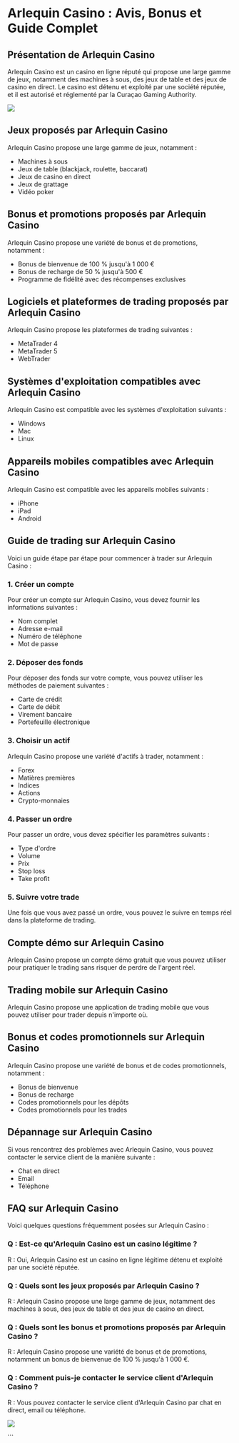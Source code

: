 # Arlequin Casino : Avis, Bonus et Guide Complet

## Présentation de Arlequin Casino

Arlequin Casino est un casino en ligne réputé qui propose une large
gamme de jeux, notamment des machines à sous, des jeux de table et des
jeux de casino en direct. Le casino est détenu et exploité par une
société réputée, et il est autorisé et réglementé par la Curaçao Gaming
Authority.

[![](https://i.imgur.com/JJwkDm3.png)](https://traff.sbs/frcas)

## Jeux proposés par Arlequin Casino

Arlequin Casino propose une large gamme de jeux, notamment :

-   Machines à sous
-   Jeux de table (blackjack, roulette, baccarat)
-   Jeux de casino en direct
-   Jeux de grattage
-   Vidéo poker

## Bonus et promotions proposés par Arlequin Casino

Arlequin Casino propose une variété de bonus et de promotions, notamment
:

-   Bonus de bienvenue de 100 % jusqu\'à 1 000 €
-   Bonus de recharge de 50 % jusqu\'à 500 €
-   Programme de fidélité avec des récompenses exclusives

## Logiciels et plateformes de trading proposés par Arlequin Casino

Arlequin Casino propose les plateformes de trading suivantes :

-   MetaTrader 4
-   MetaTrader 5
-   WebTrader

## Systèmes d\'exploitation compatibles avec Arlequin Casino

Arlequin Casino est compatible avec les systèmes d\'exploitation
suivants :

-   Windows
-   Mac
-   Linux

## Appareils mobiles compatibles avec Arlequin Casino

Arlequin Casino est compatible avec les appareils mobiles suivants :

-   iPhone
-   iPad
-   Android

## Guide de trading sur Arlequin Casino

Voici un guide étape par étape pour commencer à trader sur Arlequin
Casino :

### 1. Créer un compte

Pour créer un compte sur Arlequin Casino, vous devez fournir les
informations suivantes :

-   Nom complet
-   Adresse e-mail
-   Numéro de téléphone
-   Mot de passe

### 2. Déposer des fonds

Pour déposer des fonds sur votre compte, vous pouvez utiliser les
méthodes de paiement suivantes :

-   Carte de crédit
-   Carte de débit
-   Virement bancaire
-   Portefeuille électronique

### 3. Choisir un actif

Arlequin Casino propose une variété d\'actifs à trader, notamment :

-   Forex
-   Matières premières
-   Indices
-   Actions
-   Crypto-monnaies

### 4. Passer un ordre

Pour passer un ordre, vous devez spécifier les paramètres suivants :

-   Type d\'ordre
-   Volume
-   Prix
-   Stop loss
-   Take profit

### 5. Suivre votre trade

Une fois que vous avez passé un ordre, vous pouvez le suivre en temps
réel dans la plateforme de trading.

## Compte démo sur Arlequin Casino

Arlequin Casino propose un compte démo gratuit que vous pouvez utiliser
pour pratiquer le trading sans risquer de perdre de l\'argent réel.

## Trading mobile sur Arlequin Casino

Arlequin Casino propose une application de trading mobile que vous
pouvez utiliser pour trader depuis n\'importe où.

## Bonus et codes promotionnels sur Arlequin Casino

Arlequin Casino propose une variété de bonus et de codes promotionnels,
notamment :

-   Bonus de bienvenue
-   Bonus de recharge
-   Codes promotionnels pour les dépôts
-   Codes promotionnels pour les trades

## Dépannage sur Arlequin Casino

Si vous rencontrez des problèmes avec Arlequin Casino, vous pouvez
contacter le service client de la manière suivante :

-   Chat en direct
-   Email
-   Téléphone

## FAQ sur Arlequin Casino

Voici quelques questions fréquemment posées sur Arlequin Casino :

### Q : Est-ce qu\'Arlequin Casino est un casino légitime ?

R : Oui, Arlequin Casino est un casino en ligne légitime détenu et
exploité par une société réputée.

### Q : Quels sont les jeux proposés par Arlequin Casino ?

R : Arlequin Casino propose une large gamme de jeux, notamment des
machines à sous, des jeux de table et des jeux de casino en direct.

### Q : Quels sont les bonus et promotions proposés par Arlequin Casino ?

R : Arlequin Casino propose une variété de bonus et de promotions,
notamment un bonus de bienvenue de 100 % jusqu\'à 1 000 €.

### Q : Comment puis-je contacter le service client d\'Arlequin Casino ?

R : Vous pouvez contacter le service client d\'Arlequin Casino par chat
en direct, email ou téléphone.

[![](\%22https://i.imgur.com/JJwkDm3.png\%22)](\%22https://traff.sbs/frcas\%22)

\`\`\`

